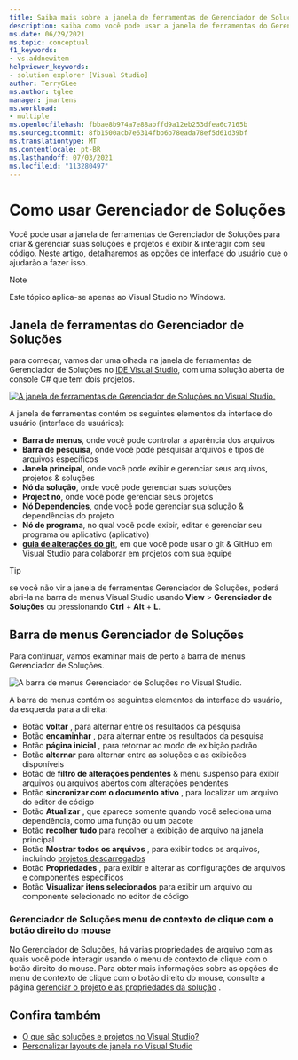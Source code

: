 ```yaml
---
title: Saiba mais sobre a janela de ferramentas de Gerenciador de Soluções
description: saiba como você pode usar a janela de ferramentas do Gerenciador de Soluções no Visual Studio para criar & gerenciar seus arquivos, projetos e soluções.
ms.date: 06/29/2021
ms.topic: conceptual
f1_keywords:
- vs.addnewitem
helpviewer_keywords:
- solution explorer [Visual Studio]
author: TerryGLee
ms.author: tglee
manager: jmartens
ms.workload:
- multiple
ms.openlocfilehash: fbbae8b974a7e88abffd9a12eb253dfea6c7165b
ms.sourcegitcommit: 8fb1500acb7e6314fbb6b78eada78ef5d61d39bf
ms.translationtype: MT
ms.contentlocale: pt-BR
ms.lasthandoff: 07/03/2021
ms.locfileid: "113280497"
---
```

# <a name="how-to-use-solution-explorer"></a>Como usar Gerenciador de Soluções

Você pode usar a janela de ferramentas de Gerenciador de Soluções para criar & gerenciar suas soluções e projetos e exibir & interagir com seu código. Neste artigo, detalharemos as opções de interface do usuário que o ajudarão a fazer isso.

> [!NOTE]
> Este tópico aplica-se apenas ao Visual Studio no Windows.

## <a name="solution-explorer-tool-window"></a>Janela de ferramentas do Gerenciador de Soluções

para começar, vamos dar uma olhada na janela de ferramentas de Gerenciador de Soluções no [IDE Visual Studio](../get-started/visual-studio-ide.md), com uma solução aberta de console C# que tem dois projetos.

[![A janela de ferramentas de Gerenciador de Soluções no Visual Studio.](media/solution-explorer-tool-window.png)](media/solution-explorer-tool-window.png#lightbox)

A janela de ferramentas contém os seguintes elementos da interface do usuário (interface de usuários):

- **Barra de menus**, onde você pode controlar a aparência dos arquivos
- **Barra de pesquisa**, onde você pode pesquisar arquivos e tipos de arquivos específicos
- **Janela principal**, onde você pode exibir e gerenciar seus arquivos, projetos & soluções
- **Nó da solução**, onde você pode gerenciar suas soluções
- **Project nó**, onde você pode gerenciar seus projetos
- **Nó Dependencies**, onde você pode gerenciar sua solução & dependências do projeto
- **Nó de programa**, no qual você pode exibir, editar e gerenciar seu programa ou aplicativo (aplicativo)
- **[guia de alterações do git](../version-control/git-with-visual-studio.md?view=vs-2019&preserve-view=true#git-changes-window)**, em que você pode usar o git & GitHub em Visual Studio para colaborar em projetos com sua equipe

> [!TIP]
> se você não vir a janela de ferramentas Gerenciador de Soluções, poderá abri-la na barra de menus Visual Studio usando **View**  >  **Gerenciador de Soluções** ou pressionando **Ctrl** + **Alt** + **L**.

## <a name="solution-explorer-menu-bar"></a>Barra de menus Gerenciador de Soluções

Para continuar, vamos examinar mais de perto a barra de menus Gerenciador de Soluções.

![A barra de menus Gerenciador de Soluções no Visual Studio.](media/solution-explorer-menu-bar.png)

A barra de menus contém os seguintes elementos da interface do usuário, da esquerda para a direita:

- Botão **voltar** , para alternar entre os resultados da pesquisa
- Botão **encaminhar** , para alternar entre os resultados da pesquisa
- Botão **página inicial** , para retornar ao modo de exibição padrão
- Botão **alternar** para alternar entre as soluções e as exibições disponíveis
- Botão de **filtro de alterações pendentes** & menu suspenso para exibir arquivos ou arquivos abertos com alterações pendentes
- Botão **sincronizar com o documento ativo** , para localizar um arquivo do editor de código
- Botão **Atualizar** , que aparece somente quando você seleciona uma dependência, como uma função ou um pacote
- Botão **recolher tudo** para recolher a exibição de arquivo na janela principal
- Botão **Mostrar todos os arquivos** , para exibir todos os arquivos, incluindo [projetos descarregados](filtered-solutions.md#toggle-unloaded-project-visibility)
- Botão **Propriedades** , para exibir e alterar as configurações de arquivos e componentes específicos
- Botão **Visualizar itens selecionados** para exibir um arquivo ou componente selecionado no editor de código

### <a name="solution-explorer-right-click-context-menu"></a>Gerenciador de Soluções menu de contexto de clique com o botão direito do mouse

No Gerenciador de Soluções, há várias propriedades de arquivo com as quais você pode interagir usando o menu de contexto de clique com o botão direito do mouse. Para obter mais informações sobre as opções de menu de contexto de clique com o botão direito do mouse, consulte a página [gerenciar o projeto e as propriedades da solução](managing-project-and-solution-properties.md) .

## <a name="see-also"></a>Confira também

- [O que são soluções e projetos no Visual Studio?](solutions-and-projects-in-visual-studio.md)
- [Personalizar layouts de janela no Visual Studio](customizing-window-layouts-in-visual-studio.md)
